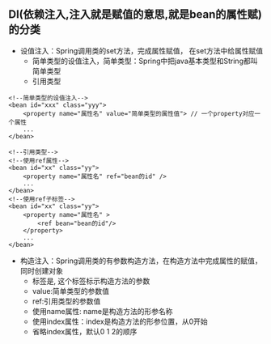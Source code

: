 ## DI(依赖注入,注入就是赋值的意思,就是bean的属性赋)的分类
* 设值注入：Spring调用类的set方法，完成属性赋值， 在set方法中给属性赋值
    * 简单类型的设值注入，简单类型：Spring中把java基本类型和String都叫简单类型
    * 引用类型
```
<!--简单类型的设值注入-->
<bean id="xxx" class="yyy">
    <property name="属性名" value="简单类型的属性值"> // 一个property对应一个属性
    ...
</bean>

<!--引用类型-->
<!--使用ref属性-->
<bean id="xx" class="yy">
    <property name="属性名" ref="bean的id" />
    ...
</bean>
<!--使用ref子标签-->
<bean id="xx" class="yy">
    <property name="属性名" >
        <ref bean="bean的id"/>
    </property>
    ...
</bean>
```
* 构造注入：Spring调用类的有参数构造方法，在构造方法中完成属性的赋值，同时创建对象
    * 标签是<constructor-arg>, 这个标签标示构造方法的参数
    * value:简单类型的参数值
    * ref:引用类型的参数值 
    * 使用name属性: name是构造方法的形参名称
    * 使用index属性：index是构造方法的形参位置，从0开始
    * 省略index属性，默认0 1 2的顺序
        
        
                    
                    
                    
                            
                            
                            
                            
                            
                            
                            
                       